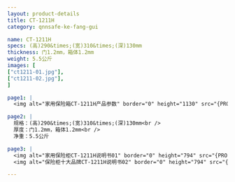 ```yaml
---
layout: product-details
title: CT-1211H
category: qnnsafe-ke-fang-gui

name: CT-1211H
specs: (高)290&times;(宽)310&times;(深)130mm
thickness: 门1.2mm，箱体1.2mm
weight: 5.5公斤
images: [
["ct1211-01.jpg"],
["ct1211-02.jpg"],
]

page1: |
  <img alt="家用保险箱CT-1211H产品参数" border="0" height="1130" src="{PRODUCT_IMAGES}twcps1.jpg" width="538" />

page2: |
  规格：(高)290&times;(宽)310&times;(深)130mm<br />
  厚度：门1.2mm，箱体1.2mm<br />
  净重：5.5公斤

page3: |
  <img alt="家用保险柜CT-1211H说明书01" border="0" height="794" src="{PRODUCT_IMAGES}ct1211h-sm01.jpg" width="538" /><br />
  <img alt="保险柜十大品牌CT-1211H说明书02" border="0" height="794" src="{PRODUCT_IMAGES}ct1211h-sm02.jpg" width="538" />

---
```

